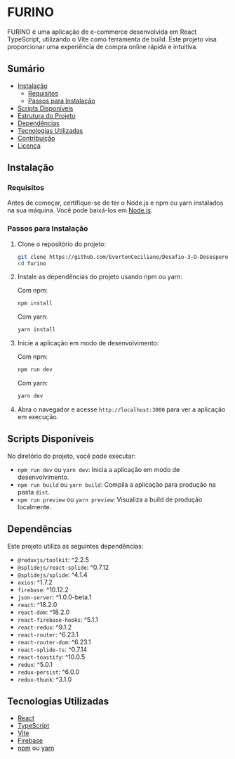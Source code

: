 # FURINO

FURINO é uma aplicação de e-commerce desenvolvida em React TypeScript, utilizando o Vite como ferramenta de build. Este projeto visa proporcionar uma experiência de compra online rápida e intuitiva.

## Sumário

- [Instalação](#instalação)
  - [Requisitos](#requisitos)
  - [Passos para Instalação](#passos-para-instalação)
- [Scripts Disponíveis](#scripts-disponíveis)
- [Estrutura do Projeto](#estrutura-do-projeto)
- [Dependências](#dependências)
- [Tecnologias Utilizadas](#tecnologias-utilizadas)
- [Contribuição](#contribuição)
- [Licença](#licença)

## Instalação

### Requisitos

Antes de começar, certifique-se de ter o Node.js e npm ou yarn instalados na sua máquina. Você pode baixá-los em [Node.js](https://nodejs.org/).

### Passos para Instalação

1. Clone o repositório do projeto:
   
   ```bash
   git clone https://github.com/EvertonCeciliano/Desafio-3-O-Desespero-Final.git
   cd furino
   ```

2. Instale as dependências do projeto usando npm ou yarn:

   Com npm:
   
   ```bash
   npm install
   ```

   Com yarn:
   
   ```bash
   yarn install
   ```

3. Inicie a aplicação em modo de desenvolvimento:

   Com npm:
   
   ```bash
   npm run dev
   ```

   Com yarn:
   
   ```bash
   yarn dev
   ```

4. Abra o navegador e acesse `http://localhost:3000` para ver a aplicação em execução.

## Scripts Disponíveis

No diretório do projeto, você pode executar:

- `npm run dev` ou `yarn dev`: Inicia a aplicação em modo de desenvolvimento.
- `npm run build` ou `yarn build`: Compila a aplicação para produção na pasta `dist`.
- `npm run preview` ou `yarn preview`: Visualiza a build de produção localmente.

## Dependências

Este projeto utiliza as seguintes dependências:

- `@reduxjs/toolkit`: ^2.2.5
- `@splidejs/react-splide`: ^0.7.12
- `@splidejs/splide`: ^4.1.4
- `axios`: ^1.7.2
- `firebase`: ^10.12.2
- `json-server`: ^1.0.0-beta.1
- `react`: ^18.2.0
- `react-dom`: ^18.2.0
- `react-firebase-hooks`: ^5.1.1
- `react-redux`: ^9.1.2
- `react-router`: ^6.23.1
- `react-router-dom`: ^6.23.1
- `react-splide-ts`: ^0.7.14
- `react-toastify`: ^10.0.5
- `redux`: ^5.0.1
- `redux-persist`: ^6.0.0
- `redux-thunk`: ^3.1.0

## Tecnologias Utilizadas

- [React](https://reactjs.org/)
- [TypeScript](https://www.typescriptlang.org/)
- [Vite](https://vitejs.dev/)
- [Firebase](https://firebase.google.com/)
- [npm](https://www.npmjs.com/) ou [yarn](https://yarnpkg.com/)

